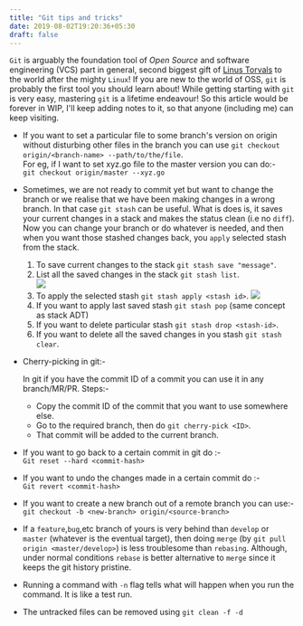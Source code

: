```yaml
---
title: "Git tips and tricks"
date: 2019-08-02T19:20:36+05:30
draft: false
---
```

`Git` is arguably the foundation tool of *Open Source* and software engineering (VCS) part in general, second biggest gift of [Linus Torvals](https://en.wikipedia.org/wiki/Linus_Torvalds) to the world after the mighty `Linux`! If you are new to the world of OSS, `git` is probably the first tool you should learn about! While getting starting with `git` is very easy, mastering `git` is a lifetime endeavour! So this article would be forever in WIP, I'll keep adding notes to it, so that anyone (including me) can keep visiting.  

* If you want to set a particular file to some branch's version on origin without disturbing other files in the branch you can use `git checkout origin/<branch-name> --path/to/the/file`.  
For eg, if I want to set xyz.go file to the master version you can do:-  
`git checkout origin/master --xyz.go`  

* Sometimes, we are not ready to commit yet but want to change the branch or we realise that we have been making changes in a wrong branch. In that case `git stash` can be useful. What is does is, it saves your current changes in a stack and makes the status clean (i.e no `diff`). Now you can change your branch or do whatever is needed, and then when you want those stashed changes back, you `apply` selected stash from the stack.  
    1. To save current changes to the stack `git stash save "message"`. 
    2. List all the saved changes in the stack `git stash list`.  
        ![](/images/2019-08-02-20-01-06.png)   
    3. To apply the selected stash `git stash apply <stash id>`.
        ![](/images/2019-08-02-20-04-02.png)
    4. If you want to apply last saved stash `git stash pop` (same concept as stack ADT)  
    5. If you want to delete particular stash `git stash drop <stash-id>`.  
    6. If you want to delete all the saved changes in you stash `git stash clear`.  

* Cherry-picking in git:-  
	
	In git if you have the commit ID of a commit you can use it in any branch/MR/PR.
	Steps:-
    * Copy the commit ID of the commit that you want to use somewhere else.
    * Go to the required branch, then do `git cherry-pick <ID>`.
    * That commit will be added to the current branch.

*  If you want to go back to a certain commit in git do :-  
    `Git reset --hard <commit-hash>`

* If you want to undo the changes made in a certain commit do :-  
    `Git revert <commit-hash>`  
    
* If you want to create a new branch out of a remote branch you can use:-  
    `git checkout -b <new-branch> origin/<source-branch>`  

* If a `feature`,`bug`,etc branch of yours is very behind than `develop` or `master` (whatever is the eventual target), then doing `merge` (by `git pull origin <master/develop>`) is less troublesome than `rebasing`. Although, under normal conditions `rebase` is better alternative to `merge` since it keeps the git history pristine. 
* Running a command with `-n` flag tells what will happen when you run the command. It is like a test run.  
* The untracked files can be removed using `git clean -f -d`
